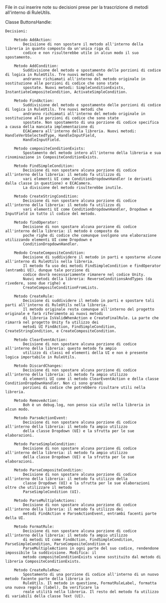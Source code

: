 ﻿File in cui inserire note su decisioni prese per la trascrizione di metodi all'interno di RuleUtils.

Classe ButtonsHandle:

    Decisioni:

        Metodo AddAction:
            Decisiione di non spostare il metodo all'interno della libreria in quanto composto da un'unica riga di 
            codice e non risulterebbe utile in alcun modo il suo spostamento.
    
        Metodo AddCondition:
            Suddivisione del metodo e spostamento delle porzioni di codice di logica in RuleUtils. Tre nuovi metodi che 
            andranno richiamati all'interno del metodo originale in sostituzione alle porzioni di codice che sono state
            spostate. Nuovi metodi: SimpleConditionExists, InstantiateCompositeCondition, ActivateSimpleCondition.
    
        Metodo FindAction:
            Suddivisione del metodo e spostamento delle porzioni di codice di logica in RuleUtils. Tre nuovi metodi che
            andranno richiamati all'interno del metodo originale in sostituzione alle porzioni di codice che sono state
            spostate. Non spostamento di una porzione di codice specifica a causa della mancata implementazione di 
            ECACamera all'interno della libreria. Nuovi metodi: HandleVerbSelectedType, HandleInputField, 
            HandleInputField.
    
        Metodo compositeConditionExists:
            Spostamento del metodo intero all'interno della libreria e sua rinominazione in CompositeConditionExists.
    
        Metodo FindSimpleCondition:
            Decisione di non spostare alcuna porzione di codice all'interno della libreria: il metodo fa utilizzo di 
            vari elementi UI come ConditionDropdownHandler (e derivati dalla classe in questione) e ECACamera. 
            La divisione del metodo risulterebbe inutile. 
    
        Metodo CreateStringCondition:
            Decisione di non spostare alcuna porzione di codice all'interno della libreria: il metodo fa utilizzo di 
            vari elementi UI come ConditionDropdownHandler, Dropdown e InputField in tutto il codice del metodo.

        Metodo findOperator: 
            Decisione di non spostare alcuna porzione di codice all'interno della libreria: il metodo è composto da 
            poche righe di codice che comunque svolgono una elaborazione utilizzando elementi UI come Dropdown e 
            ConditionDropdownHandler. 

        Medodo CreateCompositeCondition:
            Decisione di suddividere il metodo in parti e spostarne alcune all'interno di RuleUtils nella libreria. 
            Il metodo fa uso dei metodi FindSimpleCondition e findOperator (entrambi UI), dunque tale porzione di 
            codice dovrà necessariamente rimanere nel codice Unity. 
            Nuovi metodi della libreria: ReverseConditionsAndTypes (da rivedere, sono due righe) e 
            CreateCompositeConditionFromLists.

        Metodo CreateRule:
            Decisione di suddividere il metodo in parti e spostare tali parti all'interno di RuleUtils nella libreria.
            Il metodo originale resta comunque all'interno del progetto originale e farà riferimento ai nuovi metodi
            di libreria IsValidWhenAction e CreateFinalRule. La parte che rimarrà nel progetto Unity fa utilizzo dei 
            metodi UI FindAction, FindSimpleCondition, CreateStringCondition, e CreateCompositeCondition.

        Metodo ClearEventAction:
            Decisione di non spostare alcuna porzione di codice all'interno della libreria: questo metodo fa ampio
            utilizzo di classi ed elementi della UI e non è presente logica importabile in RuleUtils.

        Metodo DiscardChanges:
            Decisione di non spostare alcuna porzione di codice all'interno della libreria: il metodo fa ampio utilizzo
            di elementi UI come il metodo ClearEventAction e della classe ConditionDropdownHandler. Non ci sono grandi
            porzioni di codice che potrebbero risultare utili nella libreria.

        Metodo RemoveAction:
            Boh è un debug.log, non penso sia utile nella libreria in alcun modo.

        Metodo ParseActionEvent: 
            Decisione di non spostare alcuna porzione di codice all'interno della libreria: il metodo fa ampio utilizzo
            della classe Dropdown (UI) e la sfrutta per le sue elaborazioni.

        Metodo ParseSimpleCondition: 
            Decisione di non spostare alcuna porzione di codice all'interno della libreria: il metodo fa ampio utilizzo
            della classe Dropdown (UI) e la sfrutta per le sue elaborazioni.
            
        Metodo ParseCompositeCondition: 
            Decisione di non spostare alcuna porzione di codice all'interno della libreria: il metodo fa utilizzo della 
            classe Dropdown (UI) e la sfrutta per le sue elaborazioni oltre che utilizzare il metodo 
            ParseSimpleCondition (UI).

        Metodo ParseMultipleActions: 
            Decisione di non spostare alcuna porzione di codice all'interno della libreria: il metodo fa utilizzo dei
            metodi FindAction e ParseActionEvent, entrambi facenti parte della UI.

        Metodo FormatRule:
            Decisione di non spostare alcuna porzione di codice all'interno della libreria: il metodo fa ampio utilizzo
            di metodi UI come FindAction, FindSimpleCondition, ParseSimpleCondition, ParseCompositeCondition e 
            ParseMultipleActions in ogni parte del suo codice, rendendone impossibile la suddivisione. Modifica: il
            metodo compositeConditionExists viene sostituito dal metodo di libreria CompositeConditionExists. 

        Metodo CreateRuleRow:
            Spostamento di una porzione di codice all'interno di un nuovo metodo facente parte della libreria in 
            RuleUtils. Il metodo in questione, FormatRuleLabel, formatta una nuova regola (label). Da verificare la
            reale utilità nella libreria. Il resto del metodo fa utilizzo di variabili della classe Text (UI).
